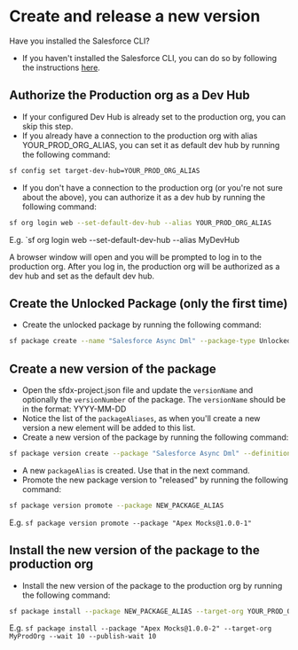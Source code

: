 # Create and release a new version

Have you installed the Salesforce CLI?

- If you haven't installed the Salesforce CLI, you can do so by following the instructions [here](https://developer.salesforce.com/tools/salesforcecli).

## Authorize the Production org as a Dev Hub

- If your configured Dev Hub is already set to the production org, you can skip this step.
- If you already have a connection to the production org with alias YOUR_PROD_ORG_ALIAS, you can set it as default
  dev hub by running the following command:

```sh
sf config set target-dev-hub=YOUR_PROD_ORG_ALIAS
```

- If you don't have a connection to the production org (or you're not sure about the above), you can authorize it as a
  dev hub by running the following command:

```sh
sf org login web --set-default-dev-hub --alias YOUR_PROD_ORG_ALIAS
```

E.g. `sf org login web --set-default-dev-hub --alias MyDevHub

A browser window will open and you will be prompted to log in to the production org. After you log in, the production
org will be authorized as a dev hub and set as the default dev hub.

## Create the Unlocked Package (only the first time)

- Create the unlocked package by running the following command:

```sh
sf package create --name "Salesforce Async Dml" --package-type Unlocked --path force-app
```

## Create a new version of the package

- Open the sfdx-project.json file and update the `versionName` and optionally the `versionNumber` of the package.
  The `versionName` should be in the format: YYYY-MM-DD
- Notice the list of the `packageAliases`, as when you'll create a new version a new element will be added to this list.
- Create a new version of the package by running the following command:

```sh
sf package version create --package "Salesforce Async Dml" --definition-file config/project-scratch-def.json --wait 10 --installation-key-bypass --code-coverage
```

- A new `packageAlias` is created. Use that in the next command.
- Promote the new package version to "released" by running the following command:

```sh
sf package version promote --package NEW_PACKAGE_ALIAS
```

E.g. `sf package version promote --package "Apex Mocks@1.0.0-1"`

## Install the new version of the package to the production org

- Install the new version of the package to the production org by running the following command:

```sh
sf package install --package NEW_PACKAGE_ALIAS --target-org YOUR_PROD_ORG_ALIAS --wait 10 --publish-wait 10
```

E.g. `sf package install --package "Apex Mocks@1.0.0-2" --target-org MyProdOrg --wait 10 --publish-wait 10`
